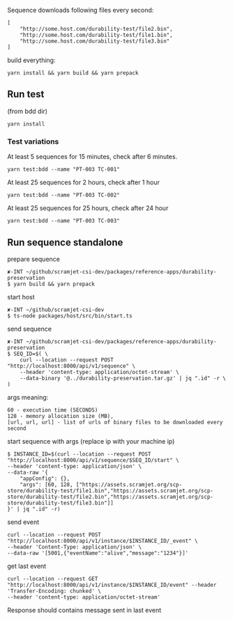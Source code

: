 Sequence downloads following files every second:
```
[
    "http://some.host.com/durability-test/file2.bin",
    "http://some.host.com/durability-test/file1.bin",
    "http://some.host.com/durability-test/file3.bin"
]
```

build everything:
```
yarn install && yarn build && yarn prepack
```

## Run test
(from bdd dir)
```
yarn install
```

### Test variations

At least 5 sequences for 15 minutes, check after 6 minutes.
```
yarn test:bdd --name "PT-003 TC-001"
```

At least 25 sequences for 2 hours, check after 1 hour
```
yarn test:bdd --name "PT-003 TC-002"
```

At least 25 sequences for 25 hours, check after 24 hour
```
yarn test:bdd --name "PT-003 TC-003"
```

## Run sequence standalone

prepare sequence
```
✘-INT ~/github/scramjet-csi-dev/packages/reference-apps/durability-preservation
$ yarn build && yarn prepack
```

start host
```
✘-INT ~/github/scramjet-csi-dev
$ ts-node packages/host/src/bin/start.ts
```

send sequence
```
✘-INT ~/github/scramjet-csi-dev/packages/reference-apps/durability-preservation
$ SEQ_ID=$( \
    curl --location --request POST "http://localhost:8000/api/v1/sequence" \
    --header 'content-type: application/octet-stream' \
    --data-binary '@../durability-preservation.tar.gz' | jq ".id" -r \
)
```

args meaning:
```
60 - execution time (SECONDS)
128 - memory allocation size (MB),
[url, url, url] - list of urls of binary files to be downloaded every second
```

start sequence with args (replace ip with your machine ip)
```
$ INSTANCE_ID=$(curl --location --request POST "http://localhost:8000/api/v1/sequence/$SEQ_ID/start" \
--header 'content-type: application/json' \
--data-raw '{
    "appConfig": {},
    "args": [60, 128, ["https://assets.scramjet.org/scp-store/durability-test/file1.bin","https://assets.scramjet.org/scp-store/durability-test/file2.bin","https://assets.scramjet.org/scp-store/durability-test/file3.bin"]]
}' | jq ".id" -r)
```

send event
```
curl --location --request POST "http://localhost:8000/api/v1/instance/$INSTANCE_ID/_event" \
--header 'Content-Type: application/json' \
--data-raw '[5001,{"eventName":"alive","message":"1234"}]'
```

get last event
```
curl --location --request GET "http://localhost:8000/api/v1/instance/$INSTANCE_ID/event" --header 'Transfer-Encoding: chunked' \
--header 'content-type: application/octet-stream'
```

Response should contains message sent in last event
